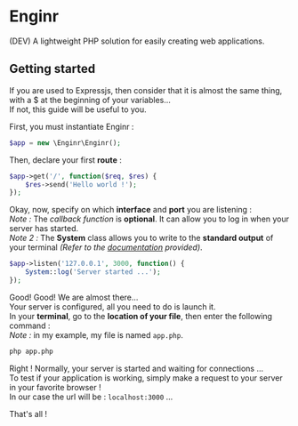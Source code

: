 #  Enginr

(DEV) A lightweight PHP solution for easily creating web applications.

## Getting started

If you are used to Expressjs, then consider that it is almost the same thing, with a $ at the beginning of your variables...  
If not, this guide will be useful to you.

First, you must instantiate Enginr :

```php
$app = new \Enginr\Enginr();
```

Then, declare your first **route** :

```php
$app->get('/', function($req, $res) {
	$res->send('Hello world !');
});
```

Okay, now, specify on which **interface** and **port** you are listening :  
*Note :* The *callback function* is **optional**. It can allow you to log in when your server has started.  
*Note 2 :* The **System** class allows you to write to the **standard output** of your terminal *(Refer to the [documentation](doc/documentation.md) provided)*.

```php
$app->listen('127.0.0.1', 3000, function() {
	System::log('Server started ...');
});
```

Good! Good! We are almost there...  
Your server is configured, all you need to do is launch it.  
In your **terminal**, go to the **location of your file**, then enter the following command :  
*Note :* in my example, my file is named `app.php`.

```sh
php app.php
```

Right ! Normally, your server is started and waiting for connections ...  
To test if your application is working, simply make a request to your server in your favorite browser !  
In our case the url will be : `localhost:3000` ...  

That's all !
